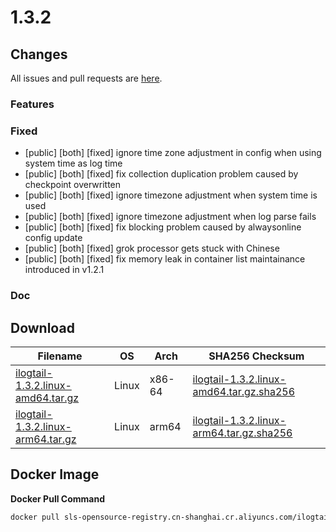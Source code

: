 # 1.3.2
## Changes
All issues and pull requests are [here](https://github.com/alibaba/ilogtail/milestone/16).
### Features
### Fixed
- [public] [both] [fixed] ignore time zone adjustment in config when using system time as log time
- [public] [both] [fixed] fix collection duplication problem caused by checkpoint overwritten
- [public] [both] [fixed] ignore timezone adjustment when system time is used
- [public] [both] [fixed] ignore timezone adjustment when log parse fails
- [public] [both] [fixed] fix blocking problem caused by alwaysonline config update
- [public] [both] [fixed] grok processor gets stuck with Chinese
- [public] [both] [fixed] fix memory leak in container list maintainance introduced in v1.2.1
### Doc
## Download
| **Filename** | **OS** | **Arch** | **SHA256 Checksum** |
|  ----  | ----  | ----  | ----  |
|[ilogtail-1.3.2.linux-amd64.tar.gz](https://ilogtail-community-edition.oss-cn-shanghai.aliyuncs.com/1.3.2/ilogtail-1.3.2.linux-amd64.tar.gz)|Linux|x86-64|[ilogtail-1.3.2.linux-amd64.tar.gz.sha256](https://ilogtail-community-edition.oss-cn-shanghai.aliyuncs.com/1.3.2/ilogtail-1.3.2.linux-amd64.tar.gz.sha256)|
|[ilogtail-1.3.2.linux-arm64.tar.gz](https://ilogtail-community-edition.oss-cn-shanghai.aliyuncs.com/1.3.2/ilogtail-1.3.2.linux-arm64.tar.gz)|Linux|arm64|[ilogtail-1.3.2.linux-arm64.tar.gz.sha256](https://ilogtail-community-edition.oss-cn-shanghai.aliyuncs.com/1.3.2/ilogtail-1.3.2.linux-arm64.tar.gz.sha256)|
## Docker Image
**Docker Pull Command**
``` bash
docker pull sls-opensource-registry.cn-shanghai.cr.aliyuncs.com/ilogtail-community-edition/ilogtail:1.3.2
```
